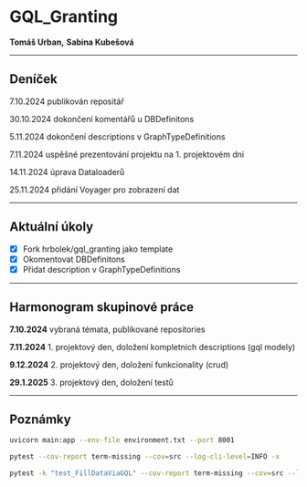 # GQL_Granting

__Tomáš Urban,__ 
__Sabina Kubešová__
________________________________________________________________________

## Deníček

7.10.2024 publikován repositář

30.10.2024 dokončení komentářů u DBDefinitons

5.11.2024 dokončení descriptions v GraphTypeDefinitions

7.11.2024 uspěšné prezentování projektu na 1. projektovém dni

14.11.2024 úprava Dataloaderů

25.11.2024 přidání Voyager pro zobrazení dat
________________________________________________________________________

## Aktuální úkoly

- [x] Fork hrbolek/gql_granting jako template
- [x] Okomentovat DBDefinitons
- [x] Přidat description v GraphTypeDefinitions
________________________________________________________________________

## Harmonogram skupinové práce

__7.10.2024__ vybraná témata, publikované repositories

__7.11.2024__ 1. projektový den, doložení kompletních descriptions (gql modely)

__9.12.2024__ 2. projektový den, doložení funkcionality (crud)

__29.1.2025__ 3. projektový den, doložení testů
________________________________________________________________________

## Poznámky

```bash
uvicorn main:app --env-file environment.txt --port 8001
```
```bash
pytest --cov-report term-missing --cov=src --log-cli-level=INFO -x
```
```bash
pytest -k "test_FillDataViaGQL" --cov-report term-missing --cov=src --log-cli-level=INFO -x
```
